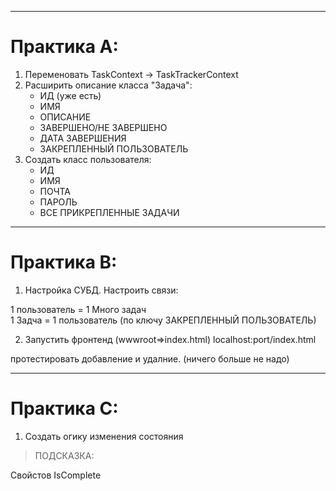 

---
# Практика А:

1.  Переменовать TaskContext -> TaskTrackerContext 
2. Расширить описание класса "Задача":
    - ИД (уже есть)
    - ИМЯ
    - ОПИСАНИЕ
    - ЗАВЕРШЕНО/НЕ ЗАВЕРШЕНО
    - ДАТА ЗАВЕРШЕНИЯ
    - ЗАКРЕПЛЕННЫЙ ПОЛЬЗОВАТЕЛЬ
3. Создать класс пользователя: 
    - ИД
    - ИМЯ
    - ПОЧТА
    - ПАРОЛЬ
    - ВСЕ ПРИКРЕПЛЕННЫЕ ЗАДАЧИ
 
--- 
# Практика B: 

1.  Настройка СУБД. Настроить связи: 

1 пользователь  = 1 Много задач  
1 Задча         = 1 пользователь (по ключу ЗАКРЕПЛЕННЫЙ ПОЛЬЗОВАТЕЛЬ) 

2.  Запустить фронтенд (wwwroot=>index.html) localhost:port/index.html

протестировать добавление и удалние. (ничего больше не надо)

--- 
# Практика C:

1. Создать огику  изменения состояния

> ПОДСКАЗКА: 

Свойстов IsComplete